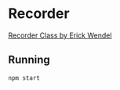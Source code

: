 # Recorder

[Recorder Class by Erick Wendel](https://www.youtube.com/watch?v=Pd_LS7p_BX4)

## Running
```ssh
npm start
```